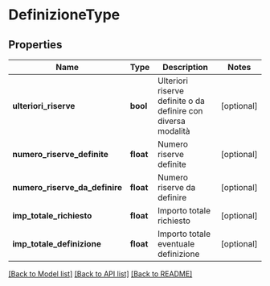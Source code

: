 # DefinizioneType

## Properties
Name | Type | Description | Notes
------------ | ------------- | ------------- | -------------
**ulteriori_riserve** | **bool** | Ulteriori riserve definite o da definire con diversa modalità | [optional] 
**numero_riserve_definite** | **float** | Numero riserve definite | [optional] 
**numero_riserve_da_definire** | **float** | Numero riserve da definire | [optional] 
**imp_totale_richiesto** | **float** | Importo totale richiesto | [optional] 
**imp_totale_definizione** | **float** | Importo totale eventuale definizione | [optional] 

[[Back to Model list]](../README.md#documentation-for-models) [[Back to API list]](../README.md#documentation-for-api-endpoints) [[Back to README]](../README.md)

